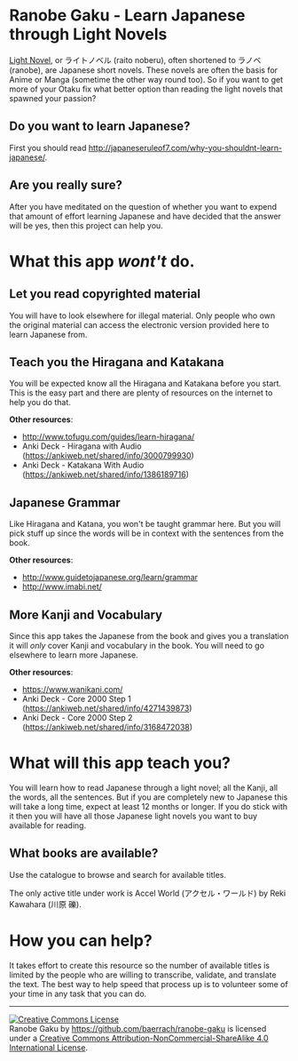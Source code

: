 Ranobe Gaku - Learn Japanese through Light Novels
=================================================

[Light Novel](http://en.wikipedia.org/wiki/Light_novel), or ライトノベル (raito noberu), often shortened to ラノベ (ranobe), are Japanese short novels. These novels are often the basis for Anime or Manga (sometime the other way round too). So if you want to get more of your Otaku fix what better option than reading the light novels that spawned your passion?

Do you want to learn Japanese?
-----------------------------

First you should read http://japaneseruleof7.com/why-you-shouldnt-learn-japanese/.

Are you really sure?
--------------------

After you have meditated on the question of whether you want to expend
that amount of effort learning Japanese and have decided that the
answer will be yes, then this project can help you.

What this app *wont't* do.
==========================

Let you read copyrighted material
---------------------------------

You will have to look elsewhere for illegal material. Only people who own the original material can access the electronic version provided here to learn Japanese from.

Teach you the Hiragana and Katakana
-----------------------------------

You will be expected know all the Hiragana and Katakana before you start. This is the easy part and there are plenty of resources on the internet to help you do that.

**Other resources**:

* http://www.tofugu.com/guides/learn-hiragana/
* Anki Deck - Hiragana with Audio (https://ankiweb.net/shared/info/3000799930)
* Anki Deck - Katakana With Audio (https://ankiweb.net/shared/info/1386189716)

Japanese Grammar
----------------

Like Hiragana and Katana, you won't be taught grammar here. But you will pick stuff up since the words will be in context with the sentences from the book.

**Other resources**:

* http://www.guidetojapanese.org/learn/grammar
* http://www.imabi.net/

More Kanji and Vocabulary
-------------------------

Since this app takes the Japanese from the book and gives you a translation it will *only* cover Kanji and vocabulary in the book. You will need to go elsewhere to learn more Japanese.

**Other resources**:

* https://www.wanikani.com/
* Anki Deck - Core 2000 Step 1 (https://ankiweb.net/shared/info/4271439873)
* Anki Deck - Core 2000 Step 2 (https://ankiweb.net/shared/info/3168472038)


What will this app teach you?
=============================

You will learn how to read Japanese through a light novel; all the Kanji, all the words, all the sentences. But if you are completely new to Japanese this will take a long time, expect at least 12 months or longer. If you do stick with it then you will have all those Japanese light novels you want to buy available for reading.

What books are available?
-------------------------

Use the catalogue to browse and search for available titles.

The only active title under work is Accel World (アクセル・ワールド) by Reki Kawahara (川原 礫).

How you can help?
=================

It takes effort to create this resource so the number of available titles is limited by the people who are willing to transcribe, validate, and translate the text. The best way to help speed that process up is to volunteer some of your time in any task that you can do.


<hr>

<a rel="license" href="http://creativecommons.org/licenses/by-nc-sa/4.0/"><img alt="Creative Commons License" style="border-width:0" src="https://i.creativecommons.org/l/by-nc-sa/4.0/88x31.png" /></a><br /><span xmlns:dct="http://purl.org/dc/terms/" property="dct:title">Ranobe Gaku</span> by <a xmlns:cc="http://creativecommons.org/ns#" href="https://github.com/baerrach/ranobe-gaku" property="cc:attributionName" rel="cc:attributionURL">https://github.com/baerrach/ranobe-gaku</a> is licensed under a <a rel="license" href="http://creativecommons.org/licenses/by-nc-sa/4.0/">Creative Commons Attribution-NonCommercial-ShareAlike 4.0 International License</a>.
